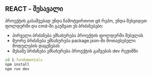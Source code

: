 ## REACT - შესავალი
პროექტის გასაშვებად უნდა ჩამოტვირთოთ git რეპო,
უნდა შეხვიდეთ ფოლდერში და cmd-ში გაუშვათ ეს ბრძანებები:
- პირველი ბრძანება ემსახურება პროექტის ფოლდერში შესვლას
- მეორე ბრძანება ემსახურება package.json-ში მოთავსებული მოდულების დაყენებას
- მესამე ბრძანება ემსახურება პროექტის გაშვებას dev რეჟიმში

```cmd
cd 1-fundamentals
npm install 
npm run dev
```